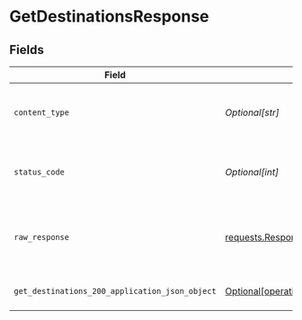 # GetDestinationsResponse


## Fields

| Field                                                                                                                      | Type                                                                                                                       | Required                                                                                                                   | Description                                                                                                                |
| -------------------------------------------------------------------------------------------------------------------------- | -------------------------------------------------------------------------------------------------------------------------- | -------------------------------------------------------------------------------------------------------------------------- | -------------------------------------------------------------------------------------------------------------------------- |
| `content_type`                                                                                                             | *Optional[str]*                                                                                                            | :heavy_check_mark:                                                                                                         | HTTP response content type for this operation                                                                              |
| `status_code`                                                                                                              | *Optional[int]*                                                                                                            | :heavy_check_mark:                                                                                                         | HTTP response status code for this operation                                                                               |
| `raw_response`                                                                                                             | [requests.Response](https://requests.readthedocs.io/en/latest/api/#requests.Response)                                      | :heavy_minus_sign:                                                                                                         | Raw HTTP response; suitable for custom response parsing                                                                    |
| `get_destinations_200_application_json_object`                                                                             | [Optional[operations.GetDestinations200ApplicationJSON]](undefined/models/operations/getdestinations200applicationjson.md) | :heavy_minus_sign:                                                                                                         | Successfully fetched destinations                                                                                          |
